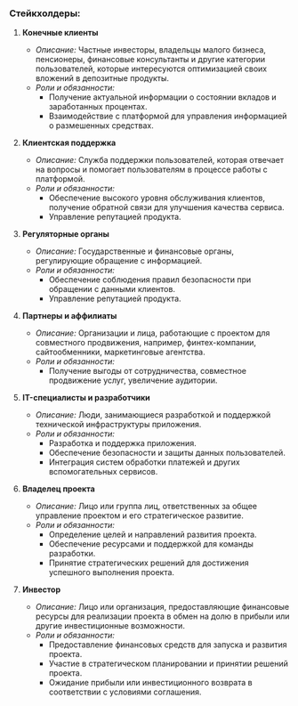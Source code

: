 ### Стейкхолдеры:

1. **Конечные клиенты**
    - *Описание:* Частные инвесторы, владельцы малого бизнеса, пенсионеры, финансовые консультанты и другие категории пользователей, которые интересуются оптимизацией своих вложений в депозитные продукты.
    - *Роли и обязанности:*
        - Получение актуальной информации о состоянии вкладов и заработанных процентах.
        - Взаимодействие с платформой для управления информацией о размешенных средствах.

2. **Клиентская поддержка**
   - *Описание:* Служба поддержки пользователей, которая отвечает на вопросы и помогает пользователям в процессе работы с платформой.
   - *Роли и обязанности:*
      - Обеспечение высокого уровня обслуживания клиентов, получение обратной связи для улучшения качества сервиса.
      - Управление репутацией продукта.
     
3. **Регуляторные органы**
   - *Описание:* Государственные и финансовые органы, регулирующие обращение с информацией.
   - *Роли и обязанности:*
      - Обеспечение соблюдения правил безопасности при обращении с данными клиентов.
      - Управление репутацией продукта.
        
4. **Партнеры и аффилиаты**
   - *Описание:* Организации и лица, работающие с проектом для совместного продвижения, например, финтех-компании, сайтообменники, маркетинговые агентства.
   - *Роли и обязанности:*
      - Получение выгоды от сотрудничества, совместное продвижение услуг, увеличение аудитории.

5. **IT-специалисты и разработчики**
    - *Описание:* Люди, занимающиеся разработкой и поддержкой технической инфраструктуры приложения.
    - *Роли и обязанности:*
        - Разработка и поддержка приложения.
        - Обеспечение безопасности и защиты данных пользователей.
        - Интеграция систем обработки платежей и других вспомогательных сервисов.

6. **Владелец проекта**
    - *Описание:* Лицо или группа лиц, ответственных за общее управление проектом и его стратегическое
      развитие.
    - *Роли и обязанности:*
        - Определение целей и направлений развития проекта.
        - Обеспечение ресурсами и поддержкой для команды разработки.
        - Принятие стратегических решений для достижения успешного выполнения проекта.

7. **Инвестор**
    - *Описание:* Лицо или организация, предоставляющие финансовые ресурсы для реализации проекта в обмен
      на долю в прибыли или другие инвестиционные возможности.
    - *Роли и обязанности:*
        - Предоставление финансовых средств для запуска и развития проекта.
        - Участие в стратегическом планировании и принятии решений проекта.
        - Ожидание прибыли или инвестиционного возврата в соответствии с условиями соглашения.
